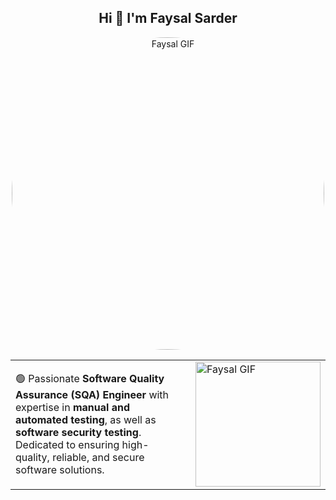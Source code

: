 <h2 align="center">Hi 👋 I'm Faysal Sarder</h2>

<p align="center">
  <img src="https://camo.githubusercontent.com/8307c250d04b4ab899ef9e8151c3f76b3c5b8af58a0210ac2ff8df8f15ccacf6/68747470733a2f2f692e70696e696d672e636f6d2f6f726967696e616c732f62392f34392f63382f62393439633836613537306466303761373434306162653339343035383334632e676966" 
       alt="Faysal GIF" 
       width="500" 
       height="500" 
       style="border-radius:50%;" />
</p>


<table>
  <tr>
    <td style="vertical-align: middle; padding-right: 20px; max-width: 400px;">
      🟢 Passionate <strong>Software Quality Assurance (SQA) Engineer</strong> with expertise in <strong>manual and automated testing</strong>, as well as <strong>software security testing</strong>. Dedicated to ensuring high-quality, reliable, and secure software solutions.
    </td>
    <td style="vertical-align: middle; padding-left: 20px;">
      <img src="https://i.pinimg.com/originals/79/9e/0d/799e0d7779f6ea6c3a89885ff60c55af.gif" alt="Faysal GIF" width="200" />
    </td>
  </tr>
</table>






















<!--
**MehediHassanFaysal/.github** is a ✨ _special_ ✨ repository because its `profile/README.md` (this file) appears on your GitHub profile.


